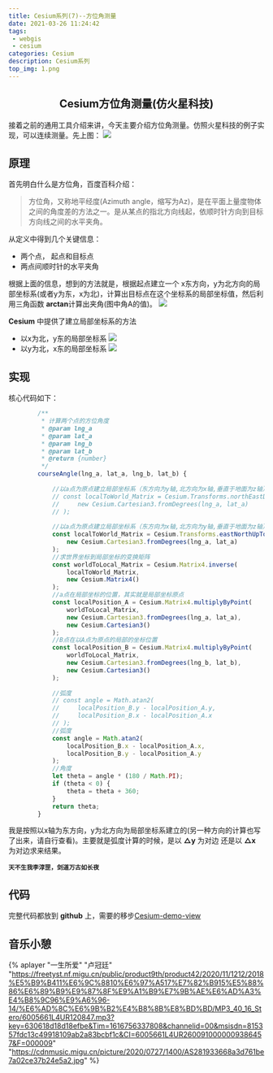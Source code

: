 ```yaml
---
title: Cesium系列(7)--方位角测量
date: 2021-03-26 11:24:42
tags:
 - webgis
 - cesium 
categories: Cesium
description: Cesium系列
top_img: 1.png
---
```


## <center>Cesium方位角测量(仿火星科技)<center/>

接着之前的通用工具介绍来讲，今天主要介绍方位角测量。仿照火星科技的例子实现，可以连续测量。先上图：
![](1.png)

## 原理
首先明白什么是方位角，百度百科介绍：
> 方位角，又称地平经度(Azimuth angle，缩写为Az)，是在平面上量度物体之间的角度差的方法之一。是从某点的指北方向线起，依顺时针方向到目标方向线之间的水平夹角。

从定义中得到几个关键信息：
 - 两个点， 起点和目标点
 - 两点间顺时针的水平夹角

根据上面的信息，想到的方法就是，根据起点建立一个 x东方向，y为北方向的局部坐标系(或者y为东，x为北)，计算出目标点在这个坐标系的局部坐标值，然后利用三角函数 **arctan**计算出夹角(图中角A的值)。
![](2.png)

**Cesium** 中提供了建立局部坐标系的方法
 - 以x为北，y东的局部坐标系
   ![](3.png)
 - 以y为北，x东的局部坐标系
   ![](4.png)

## 实现
核心代码如下：
```js
        /**
         * 计算两个点的方位角度
         * @param lng_a
         * @param lat_a
         * @param lng_b
         * @param lat_b
         * @return {number}
         */
        courseAngle(lng_a, lat_a, lng_b, lat_b) {
    
            //以a点为原点建立局部坐标系（东方向为y轴,北方向为x轴,垂直于地面为z轴），得到一个局部坐标到世界坐标转换的变换矩阵
            // const localToWorld_Matrix = Cesium.Transforms.northEastDownToFixedFrame(
            //     new Cesium.Cartesian3.fromDegrees(lng_a, lat_a)
            // );
    
            //以a点为原点建立局部坐标系（东方向为x轴,北方向为y轴,垂直于地面为z轴），得到一个局部坐标到世界坐标转换的变换矩阵
            const localToWorld_Matrix = Cesium.Transforms.eastNorthUpToFixedFrame(
                new Cesium.Cartesian3.fromDegrees(lng_a, lat_a)
            );
            //求世界坐标到局部坐标的变换矩阵
            const worldToLocal_Matrix = Cesium.Matrix4.inverse(
                localToWorld_Matrix,
                new Cesium.Matrix4()
            );
            //a点在局部坐标的位置，其实就是局部坐标原点
            const localPosition_A = Cesium.Matrix4.multiplyByPoint(
                worldToLocal_Matrix,
                new Cesium.Cartesian3.fromDegrees(lng_a, lat_a),
                new Cesium.Cartesian3()
            );
            //B点在以A点为原点的局部的坐标位置
            const localPosition_B = Cesium.Matrix4.multiplyByPoint(
                worldToLocal_Matrix,
                new Cesium.Cartesian3.fromDegrees(lng_b, lat_b),
                new Cesium.Cartesian3()
            );
    
            //弧度
            // const angle = Math.atan2(
            //     localPosition_B.y - localPosition_A.y,
            //     localPosition_B.x - localPosition_A.x
            // );
            //弧度
            const angle = Math.atan2(
                localPosition_B.x - localPosition_A.x,
                localPosition_B.y - localPosition_A.y
            );
            //角度
            let theta = angle * (180 / Math.PI);
            if (theta < 0) {
                theta = theta + 360;
            }
            return theta;
        }
```

我是按照以x轴为东方向，y为北方向为局部坐标系建立的(另一种方向的计算也写了出来，请自行查看)。主要就是弧度计算的时候，是以 **△y** 为对边 还是以 **△x** 为对边求来结果。

**`天不生我李淳罡，剑道万古如长夜`**

## 代码
  完整代码都放到 **github** 上，需要的移步<a href='https://github.com/JerckyLY/cesium-demo-view' target="_blank" >Cesium-demo-view</a>  

## 音乐小憩
{% aplayer "一生所爱" "卢冠廷" "https://freetyst.nf.migu.cn/public/product9th/product42/2020/11/1212/2018%E5%B9%B411%E6%9C%8810%E6%97%A517%E7%82%B915%E5%88%86%E6%89%B9%E9%87%8F%E9%A1%B9%E7%9B%AE%E6%AD%A3%E4%B8%9C96%E9%A6%96-14/%E6%AD%8C%E6%9B%B2%E4%B8%8B%E8%BD%BD/MP3_40_16_Stero/6005661L4UR120847.mp3?key=630618d18d18efbe&Tim=1616756337808&channelid=00&msisdn=815357fdc13c49918109ab2a83bcbf1c&CI=6005661L4UR2600910000009386457&F=000009" "https://cdnmusic.migu.cn/picture/2020/0727/1400/AS281933668a3d761be7a02ce37b24e5a2.jpg"  %}

